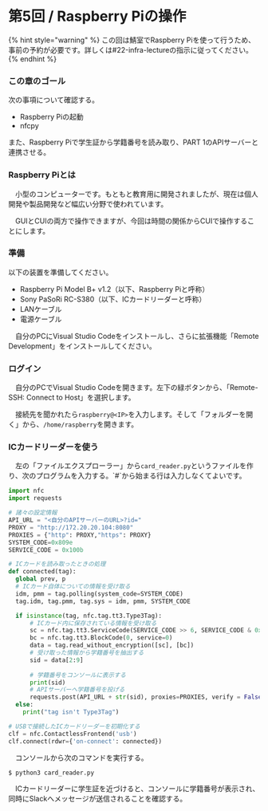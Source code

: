 # 第5回 / Raspberry Piの操作

{% hint style="warning" %}
この回は鯖室でRaspberry Piを使って行うため、事前の予約が必要です。詳しくは#22-infra-lectureの指示に従ってください。
{% endhint %}

### この章のゴール

次の事項について確認する。

* Raspberry Piの起動
* nfcpy

また、Raspberry Piで学生証から学籍番号を読み取り、PART 1のAPIサーバーと連携させる。

### Raspberry Piとは

　小型のコンピューターです。もともと教育用に開発されましたが、現在は個人開発や製品開発など幅広い分野で使われています。

　GUIとCUIの両方で操作できますが、今回は時間の関係からCUIで操作することにします。

### 準備

以下の装置を準備してください。

* Raspberry Pi Model B+ v1.2（以下、Raspberry Piと呼称）
* Sony PaSoRi RC-S380（以下、ICカードリーダーと呼称）
* LANケーブル
* 電源ケーブル

　自分のPCにVisual Studio Codeをインストールし、さらに拡張機能「Remote Development」をインストールしてください。

### ログイン

　自分のPCでVisual Studio Codeを開きます。左下の緑ボタンから、「Remote-SSH: Connect to Host」を選択します。

　接続先を聞かれたら`raspberry@<IP>`を入力します。そして「フォルダーを開く」から、`/home/raspberry`を開きます。

### ICカードリーダーを使う

　左の「ファイルエクスプローラー」から`card_reader.py`というファイルを作り、次のプログラムを入力する。\`#\`から始まる行は入力しなくてよいです。

```python
import nfc
import requests

# 諸々の設定情報
API_URL = "<自分のAPIサーバーのURL>?id="
PROXY = "http://172.20.20.104:8080"
PROXIES = {"http": PROXY,"https": PROXY}
SYSTEM_CODE=0x809e
SERVICE_CODE = 0x100b

# ICカードを読み取ったときの処理
def connected(tag):
  global prev, p
  # ICカード自体についての情報を受け取る
  idm, pmm = tag.polling(system_code=SYSTEM_CODE)
  tag.idm, tag.pmm, tag.sys = idm, pmm, SYSTEM_CODE

  if isinstance(tag, nfc.tag.tt3.Type3Tag):
      # ICカード内に保存されている情報を受け取る
      sc = nfc.tag.tt3.ServiceCode(SERVICE_CODE >> 6, SERVICE_CODE & 0x3f)
      bc = nfc.tag.tt3.BlockCode(0, service=0)
      data = tag.read_without_encryption([sc], [bc])
      # 受け取った情報から学籍番号を抽出する
      sid = data[2:9]
      
      # 学籍番号をコンソールに表示する
      print(sid)
      # APIサーバーへ学籍番号を投げる
      requests.post(API_URL + str(sid), proxies=PROXIES, verify = False)
  else:
    print("tag isn't Type3Tag")

# USBで接続したICカードリーダーを初期化する
clf = nfc.ContactlessFrontend('usb')
clf.connect(rdwr={'on-connect': connected})
```

　コンソールから次のコマンドを実行する。

```bash
$ python3 card_reader.py
```

　ICカードリーダーに学生証を近づけると、コンソールに学籍番号が表示され、同時にSlackへメッセージが送信されることを確認する。
